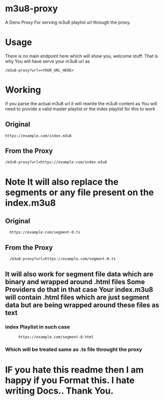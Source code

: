 # m3u8-proxy
A Deno Proxy For serving m3u8 playlist url through the proxy.

# Usage
There is no main endpoint here which will show you, welcome stuff.
That is why You will have serve your m3u8 url as

`/m3u8-proxy?url=<YOUR_URL_HERE>`

# Working
if you parse the actual m3u8 url it will rewrite the m3u8 content as
You will need to provide a valid master playlist or the index playlist for this to work

 ## Original
    https://example.com/index.m3u8

 ## From the Proxy
  ``/m3u8-proxy?url=https://example.com/index.m3u8``

# Note It will also replace the segments or any file present on the index.m3u8
  ## Original
      https://example.com/segment-0.ts
  
  ## From the Proxy
      /m3u8-proxy?url=https://example.com/segment-0.ts
  
  ## It will also work for segment file data which are binary and wrapped around .html files Some Providers do that in that case Your index.m3u8 will contain .html files which are just segment data but are being        wrapped around these files as text 
  
### index Playlist in such case

          https://example.com/segment-0.html
          
### Which will be treated same as .ts file throught the proxy

# IF you hate this readme then I am happy if you Format this. I hate writing Docs.. Thank You.
